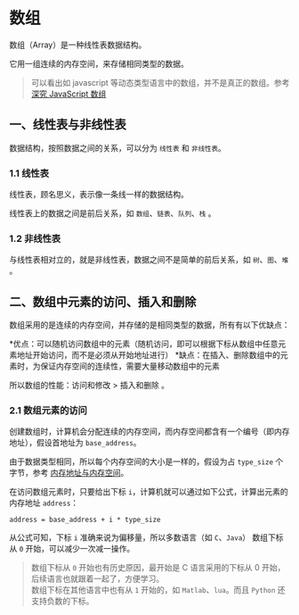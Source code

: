 # 数组

数组（Array）是一种线性表数据结构。

它用一组连续的内存空间，来存储相同类型的数据。

> 可以看出如 javascript 等动态类型语言中的数组，并不是真正的数组。参考[深究 JavaScript 数组](https://juejin.im/entry/59ae664d518825244d207196)

## 一、线性表与非线性表

数据结构，按照数据之间的关系，可以分为 `线性表` 和 `非线性表`。

### 1.1 线性表

线性表，顾名思义，表示像一条线一样的数据结构。

线性表上的数据之间是前后关系，如 `数组`、`链表`、`队列`、`栈` 。

### 1.2 非线性表

与线性表相对立的，就是非线性表，数据之间不是简单的前后关系，如 `树`、`图`、`堆` 。

## 二、数组中元素的访问、插入和删除

数组采用的是连续的内存空间，并存储的是相同类型的数据，所有有以下优缺点：

*优点：可以随机访问数组中的元素（随机访问，即可以根据下标从数组中任意元素地址开始访问，而不是必须从开始地址进行）
*缺点：在插入、删除数组中的元素时，为保证内存空间的连续性，需要大量移动数组中的元素

所以数组的性能：访问和修改 > 插入和删除 。

### 2.1 数组元素的访问

创建数组时，计算机会分配连续的内存空间，而内存空间都含有一个编号（即内存地址），假设首地址为 `base_address`。

由于数据类型相同，所以每个内存空间的大小是一样的，假设为占 `type_size` 个字节，参考 [内存地址与内存空间](https://blog.csdn.net/weixin_31449201/article/details/80298099)。

在访问数组元素时，只要给出下标 `i`，计算机就可以通过如下公式，计算出元素的内存地址 `address`：

```
address = base_address + i * type_size
```

从公式可知，下标 `i` 准确来说为偏移量，所以多数语言（如 `C`、`Java`） 数组下标从 `0` 开始，可以减少一次减一操作。

> 数组下标从 `0` 开始也有历史原因，最开始是 C 语言采用的下标从 0 开始，后续语言也就跟着一起了，方便学习。  
> 数组下标在其他语言中也有从 `1` 开始的，如 `Matlab`、`lua`。而且 `Python` 还支持负数的下标。 